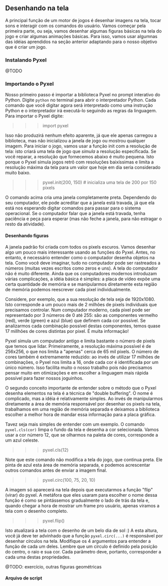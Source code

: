 ## Desenhando na tela

A principal função de um motor de jogos é desenhar imagens na tela, tocar sons e interagir com os comandos do usuário. Vamos começar pela primeira parte, ou seja, vamos desenhar algumas figuras básicas na tela do jogo e criar algumas animações básicas. Para isso, vamos usar algumnas das idéias aprendidos na seção anterior adaptando para o nosso objetivo que é criar um jogo.

### Instalando Pyxel

@TODO


### Importando o Pyxel

Nosso primeiro passo é importar a biblioteca Pyxel no prompt interativo do Python. Digite `python` no terminal para abrir o interpretador Python. Cada comando que você digitar agora será interpretado como uma instrução Python e o interpretador irá executá-lo seguindo as regras da linguagem. Para importar o Pyxel digite:

>>> import pyxel

Isso não produzirá nenhum efeito aparente, já que ele apenas carregou a biblioteca, mas não inicializou a janela de jogo ou mostrou qualquer imagem. Para iniciar o jogo, vamos usar a função init com a resolução de tela: isto criará uma tela de jogo que *simula* a resolução especificada. Se você reparar, a resolução que fornecemos abaixo é muito pequena. Isto porque o Pyxel simula jogos retrô com resoluções baixíssimas e limita a resolução máxima da tela para um valor que hoje em dia seria considerado muito baixo.

>>> pyxel.init(200, 150)  # inicializa uma tela de 200 por 150 pixels

O comando acima cria uma janela completamente preta. Dependendo do seu computador, ele pode acreditar que a janela está travada, já que ela está nos esperando digitar comandos para passar para o sistema operacional. Se o computador falar que a janela está travada, tenha paciência e peça para esperar (mas não feche a janela, para não estragar o resto da atividade).

#### Desenhando figuras

A janela padrão foi criada com todos os pixels escuros. Vamos desenhar algo um pouco mais interessante usando as funções do Pyxel. Antes, no entanto, é necessário entender como o computador desenha objetos na tela. Como você deve imaginar, tudo no computador pode ser rastreados a números (muitas vezes escritos como zeros e uns). A tela do computador não é muito diferente. Ainda que os computadores modernos introduzam várias complicações, a idéia básica é simples: a placa de vídeo expõe uma certa quantidade de memória e se manipularmos diretamente esta região de memória podemos reescrever cada pixel individualmente.

Considere, por exemplo, que a sua resolução de tela seja de 1920x1080. Isto corresponde a um pouco mais de 2 milhões de pixels individuais que precisamos controlar. Num computador moderno, cada pixel pode ser representado por 3 números de 0 até 255: são as componentes vermelho (red), verde (green) e azul (blue) que definem cada cor possível. Se analizarmos cada combinação possível destas componentes, temos quase 17 millhões de cores distintas por pixel. É muita informação!

Pyxel simula um computador antigo e limita bastante o número de pixels que temos que lidar. Primeiramente, a resolução máxima possível é de 256x256, o que nos limita a "apenas" cerca de 65 mil pixels. O número de cores também é extremamente reduzido: ao invés de utilizar 17 milhões de combinações, o Pyxel nos limita a 16, onde cada cor é identificada por um único número. Isso facilita muito o nosso trabalho pois não precisamos pensar muito em otimizações e em escolher a linguagem mais rápida possível para fazer nossos joguinhos. 

O segundo conceito importante de entender sobre o método que o Pyxel desenha elementos na tela é a técnica de "double buffering". O nome é complicado, mas a idéia é relativamente simples. Ao invés de manipularmos diretamente a área de memória responsável por desenhar os pixels na tela, trabalhamos em uma região de memória separada e deixamos a biblioteca escolher a melhor hora de mandar essa informação para a placa gráfica. 

Tavez seja mais simples de entender com um exemplo. O comando ``pyxel.cls(cor)`` limpa o fundo da tela e desenha a cor selecionada. Vamos usar a cor número 12, que se olharmos na paleta de cores, corresponde a um azul celeste.

>>> pyxel.cls(12)

Note que este comando não modifica a tela do jogo, que continua preta. Ele pinta de azul esta área de memória separada, e podemos acrescentar outros comandos antes de enviar a imagem final.

>>> pyxel.circ(100, 75, 20, 10)

A imagem só aparecerá na tela depois que executarmos a função "flip" (virar) do pyxel. A metáfora que eles usaram para escolher o nome dessa função é como se pintássemos gradualmente o lado de trás da tela e, quando chegar a hora de mostrar um frame pro usuário, apenas viramos a tela com o desenho completo.  

>>> pyxel.flip()

Isto atualizará a tela com o desenho de um belo dia de sol :)
A esta altura, você já deve ter advinhado que a função ``pyxel.circ(...)`` é responsável por desenhar círculos na tela. Modifique os 4 argumentos para entender a função de cada um deles. Lembre que um círculo é definido pela posição do centro, o raio e sua cor. Cada parâmetro deve, portanto, corresponder a cada uma destas propriedades.

@TODO: exercício, outras figuras geométricas


#### Arquivo de script



